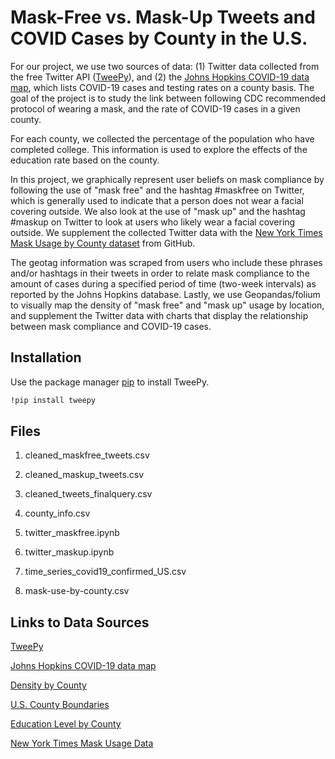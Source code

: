 # Mask-Free vs. Mask-Up Tweets and COVID Cases by County in the U.S.

For our project, we use two sources of data: 
(1) Twitter data collected from the free Twitter API 
([TweePy](https://docs.tweepy.org/en/latest/)), and (2) the 
[Johns Hopkins COVID-19 data map](https://coronavirus.jhu.edu/us-map), 
which lists COVID-19 cases and testing rates on a county 
basis. The goal of the project is to study the link 
between following CDC recommended protocol of wearing a 
mask, and the rate of COVID-19 cases in a given county. 

For each county, we collected the percentage of the population
who have completed college. This information is used to explore
the effects of the education rate based on the county.

In this project, we graphically represent user beliefs 
on mask compliance by following the use of "mask free" and
the hashtag #maskfree on Twitter, which is generally 
used to indicate that a person does not wear a facial 
covering outside. We also look at the use of "mask up" and
the hashtag #maskup on Twitter to look at users who likely
wear a facial covering outside. We supplement the collected
Twitter data with the [New York Times Mask Usage by County
dataset](https://github.com/nytimes/covid-19-data/tree/master/mask-use)
from GitHub.


The geotag information was scraped from users who 
include these phrases and/or hashtags in their tweets in 
order to relate mask compliance to the amount of cases 
during a specified period of time (two-week intervals) 
as reported by the Johns Hopkins database. Lastly, 
we use Geopandas/folium to visually map the 
density of "mask free" and "mask up" usage by location, 
and supplement the Twitter data with charts that display 
the relationship between mask compliance and COVID-19 cases.

## Installation

Use the package manager [pip](https://pip.pypa.io/en/stable/) to install TweePy.

```bash
!pip install tweepy
```

## Files
1. cleaned_maskfree_tweets.csv

2. cleaned_maskup_tweets.csv

3. cleaned_tweets_finalquery.csv

4. county_info.csv

5. twitter_maskfree.ipynb

6. twitter_maskup.ipynb

7. time_series_covid19_confirmed_US.csv
   
8. mask-use-by-county.csv


## Links to Data Sources
[TweePy](https://docs.tweepy.org/en/latest/)

[Johns Hopkins COVID-19 data map](https://coronavirus.jhu.edu/us-map)

[Density by County](https://en.wikipedia.org/wiki/County_statistics_of_the_United_States?fbclid=IwAR0zDzgZUOOdi4MkaWOu2MBOth7gOTqflmRgqePkPm-ZFh-NigKllrq7YgA)

[U.S. County Boundaries](https://public.opendatasoft.com/explore/dataset/us-county-boundaries/table/?disjunctive.statefp&disjunctive.countyfp&disjunctive.name&disjunctive.namelsad&disjunctive.stusab&disjunctive.state_name&fbclid=IwAR1bdkKaU6G0TLlCf2D4JhMfBxil_OuiOjTHZhZBFLksVixS8NKhFQ31SC4)

[Education Level by County](https://data.ers.usda.gov/reports.aspx?ID=17829)

[New York Times Mask Usage Data](https://github.com/nytimes/covid-19-data/tree/master/mask-use)